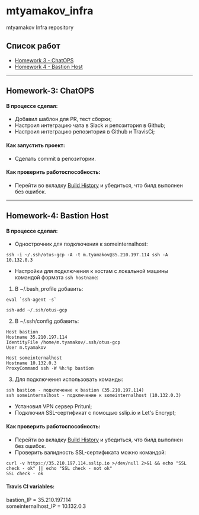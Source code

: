 

# mtyamakov_infra
mtyamakov Infra repository

## Список работ
- [Homework 3 - ChatOPS](#homework-3-chatops)
- [Homework 4 - Bastion Host](#homework-4-bastion-host)
- ---

## Homework-3: ChatOPS

#### В процессе сделал:
- Добавил шаблон для PR, тест сборки;
- Настроил интеграцию чата в Slack и репозитория в Github;
- Настроил интеграцию репозитория в Github и TravisCi;

#### Как запустить проект:
- Сделать commit в репозитории.

#### Как проверить работоспособность:
- Перейти во вкладку [Build History](https://travis-ci.com/Otus-DevOps-2019-08/mtyamakov_infra/builds "Build History") и убедиться, что билд выполнен без ошибок.
---
## Homework-4: Bastion Host

#### В процессе сделал:
- Однострочник для подключения к someinternalhost:
 ```
 ssh -i ~/.ssh/otus-gcp -A -t m.tyamakov@35.210.197.114 ssh -A 10.132.0.3
 ```
- Настройки для подключения к хостам с локальной машины командой формата ```ssh hostname```:

1. В ~/.bash_profile добавить: 
```
eval `ssh-agent -s` 
```
```
ssh-add ~/.ssh/otus-gcp
``` 

2. В ~/.ssh/config добавить:
```
Host bastion
Hostname 35.210.197.114
IdentityFile /home/m.tyamakov/.ssh/otus-gcp
User m.tyamakov
    
Host someinternalhost
Hostname 10.132.0.3
ProxyCommand ssh -W %h:%p bastion
```
3. Для подключения использовать команды:
```
ssh bastion - подключение к bastion (35.210.197.114)
ssh someinternalhost - подключение к someinternalhost (10.132.0.3)
```
- Установил VPN сервер Pritunl;
- Подключил SSL-сертификат с помощью sslip.io и Let's Encrypt;

#### Как проверить работоспособность:
- Перейти во вкладку [Build History](https://travis-ci.com/Otus-DevOps-2019-08/mtyamakov_infra/builds "Build History") и убедиться, что билд выполнен без ошибок.
- Проверить валидность SSL-сертификата можно командой:
```
curl -v https://35.210.197.114.sslip.io >/dev/null 2>&1 && echo "SSL check - ok" || echo "SSL check - not ok"
SSL check - ok
```
#### Travis CI variables:
bastion_IP = 35.210.197.114  
someinternalhost_IP = 10.132.0.3
